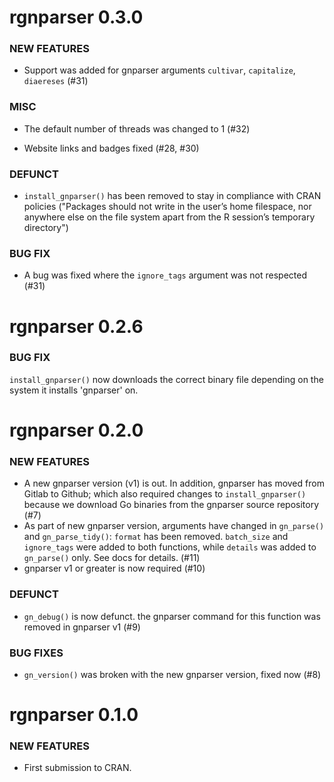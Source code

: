 rgnparser 0.3.0
===============

### NEW FEATURES

* Support was added for gnparser arguments `cultivar`, `capitalize`, `diaereses` (#31)

### MISC

* The default number of threads was changed to 1 (#32)

* Website links and badges fixed (#28, #30)

### DEFUNCT

* `install_gnparser()` has been removed to stay in compliance with CRAN policies ("Packages should not write in the user’s home filespace, nor anywhere else on the file system apart from the R session’s temporary directory")

### BUG FIX

* A bug was fixed where the `ignore_tags` argument was not respected (#31)

rgnparser 0.2.6
===============
### BUG FIX
`install_gnparser()` now downloads the correct binary file depending on the system it installs 'gnparser' on.

rgnparser 0.2.0
===============

### NEW FEATURES

* A new gnparser version (v1) is out. In addition, gnparser has moved from Gitlab to Github; which also required changes to `install_gnparser()` because we download Go binaries from the gnparser source repository (#7)
* As part of new gnparser version, arguments have changed in `gn_parse()` and `gn_parse_tidy()`: `format` has been removed. `batch_size` and `ignore_tags` were added to both functions, while `details` was added to `gn_parse()` only. See docs for details.  (#11)
* gnparser v1 or greater is now required (#10)

### DEFUNCT

* `gn_debug()` is now defunct. the gnparser command for this function was removed in gnparser v1 (#9)

### BUG FIXES

* `gn_version()` was broken with the new gnparser version, fixed now (#8)

rgnparser 0.1.0
===============

### NEW FEATURES

* First submission to CRAN.
